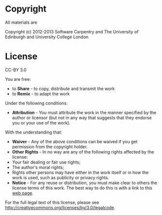 
# Copyright

All materials are 

Copyright (c) 2012-2013 Software Carpentry and The University of Edinburgh and University College London

# License

CC-BY 3.0

You are free:

* to **Share** - to copy, distribute and transmit the work
* to **Remix** - to adapt the work

Under the following conditions:

* **Attribution** - You must attribute the work in the manner specified by the author or licensor (but not in any way that suggests that they endorse you or your use of the work).

With the understanding that:

* **Waiver** - Any of the above conditions can be waived if you get permission from the copyright holder.
* **Other Rights** - In no way are any of the following rights affected by the license:
 * Your fair dealing or fair use rights;
 * The author's moral rights;
 * Rights other persons may have either in the work itself or in how the work is used, such as publicity or privacy rights.
* **Notice** - For any reuse or distribution, you must make clear to others the license terms of this work. The best way to do this is with a link to this [web page](http://creativecommons.org/licenses/by/3.0/).

For the full legal text of this license, please see http://creativecommons.org/licenses/by/3.0/legalcode.
